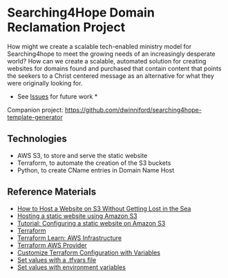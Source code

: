 # Searching4Hope Domain Reclamation Project

How might we create a scalable tech-enabled ministry model for Searching4hope to meet the growing needs of an increasingly desperate world?
How can we create a scalable, automated solution for creating websites for domains found and purchased that contain content that points the seekers to a Christ centered message as an alternative for what they were originally looking for.


* See [Issues](https://github.com/coombsj/searching4hope/issues) for future work * 

Companion project: https://github.com/dwinniford/searching4hope-template-generator

## Technologies

* AWS S3, to store and serve the static website
* Terraform, to automate the creation of the S3 buckets
* Python, to create CName entries in Domain Name Host

## Reference Materials

* [How to Host a Website on S3 Without Getting Lost in the Sea](https://medium.com/@kyle.galbraith/how-to-host-a-website-on-s3-without-getting-lost-in-the-sea-e2b82aa6cd38)
* [Hosting a static website using Amazon S3](https://docs.aws.amazon.com/AmazonS3/latest/userguide/WebsiteHosting.html)
* [Tutorial: Configuring a static website on Amazon S3](https://docs.aws.amazon.com/AmazonS3/latest/userguide/HostingWebsiteOnS3Setup.html)
* [Terraform](https://www.terraform.io/)
* [Terraform Learn: AWS Infrastructure](https://learn.hashicorp.com/tutorials/terraform/aws-build)
* [Terraform AWS Provider](https://registry.terraform.io/providers/hashicorp/aws/latest/docs)
* [Customize Terraform Configuration with Variables](https://learn.hashicorp.com/tutorials/terraform/variables?in=terraform/configuration-language&utm_source=WEBSITE&utm_medium=WEB_IO&utm_offer=ARTICLE_PAGE&utm_content=DOCS)
* [Set values with a .tfvars file](https://learn.hashicorp.com/tutorials/terraform/sensitive-variables?in=terraform/configuration-language#set-values-with-a-tfvars-file)
* [Set values with environment variables](https://learn.hashicorp.com/tutorials/terraform/sensitive-variables?in=terraform/configuration-language#set-values-with-environment-variables)
